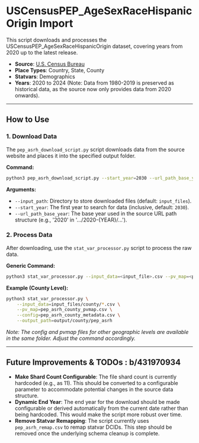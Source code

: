 # USCensusPEP_AgeSexRaceHispanicOrigin Import

This script downloads and processes the USCensusPEP_AgeSexRaceHispanicOrigin dataset, covering years from 2020 up to the latest release.

- **Source**: [U.S. Census Bureau](https://www.census.gov/)
- **Place Types**: Country, State, County
- **Statvars**: Demographics
- **Years**: 2020 to 2024 (Note: Data from 1980-2019 is preserved as historical data, as the source now only provides data from 2020 onwards).

---

## How to Use

### 1. Download Data

The `pep_asrh_download_script.py` script downloads data from the source website and places it into the specified output folder.

**Command:**
```bash
python3 pep_asrh_download_script.py --start_year=2030 --url_path_base_year=2020 --input_path=input_files
```

**Arguments:**
-   `--input_path`: Directory to store downloaded files (default: `input_files`).
-   `--start_year`: The first year to search for data (inclusive, default: `2030`).
-   `--url_path_base_year`: The base year used in the source URL path structure (e.g., '2020' in '.../2020-{YEAR}/...').

### 2. Process Data

After downloading, use the `stat_var_processor.py` script to process the raw data.

**Generic Command:**
```bash
python3 stat_var_processor.py --input_data=<input_file>.csv --pv_map=<pvmap_file>.csv --config=<metadata_file>.csv --output_path=<output_path>
```

**Example (County Level):**
```bash
python3 stat_var_processor.py \
    --input_data=input_files/county/*.csv \
    --pv_map=pep_asrh_county_pvmap.csv \
    --config=pep_asrh_county_metadata.csv \
    --output_path=output/county/pep_asrh
```
*Note: The config and pvmap files for other geographic levels are available in the same folder. Adjust the command accordingly.*

---

## Future Improvements & TODOs : b/431970934

-   **Make Shard Count Configurable**: The file shard count is currently hardcoded (e.g., as 11). This should be converted to a configurable parameter to accommodate potential changes in the source data structure.
-   **Dynamic End Year**: The end year for the download should be made configurable or derived automatically from the current date rather than being hardcoded. This would make the script more robust over time.
-   **Remove Statvar Remapping**: The script currently uses `pep_asrh_remap.csv` to remap statvar DCIDs. This step should be removed once the underlying schema cleanup is complete.